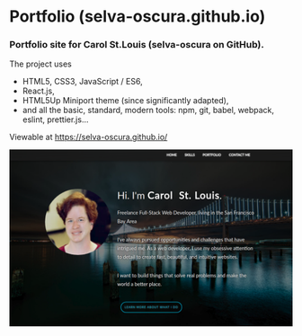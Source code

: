 # Portfolio (selva-oscura.github.io)
### Portfolio site for Carol St.Louis (selva-oscura on GitHub).
<p> The project uses</p>
<ul>
  <li>HTML5, CSS3, JavaScript / ES6,</li>
  <li>React.js,</li>
  <li>HTML5Up Miniport theme (since significantly adapted),</li>
  <li>and all the basic, standard, modern tools: npm, git, babel, webpack, eslint, prettier.js...</li>
</ul>

<p>Viewable at <a href="https://selva-oscura.github.io/">https://selva-oscura.github.io/</a></p>

![Portfolio for Carol  St. Louis](https://github.com/selva-oscura/selva-oscura.github.io/blob/master/portfolio_screenshot.png)

